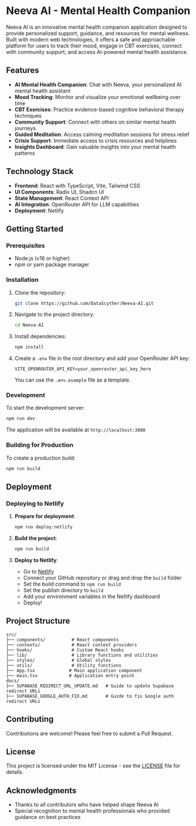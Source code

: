 # Neeva AI - Mental Health Companion

Neeva AI is an innovative mental health companion application designed to provide personalized support, guidance, and resources for mental wellness. Built with modern web technologies, it offers a safe and approachable platform for users to track their mood, engage in CBT exercises, connect with community support, and access AI-powered mental health assistance.

## Features

- **AI Mental Health Companion**: Chat with Neeva, your personalized AI mental health assistant
- **Mood Tracking**: Monitor and visualize your emotional wellbeing over time
- **CBT Exercises**: Practice evidence-based cognitive behavioral therapy techniques
- **Community Support**: Connect with others on similar mental health journeys
- **Guided Meditation**: Access calming meditation sessions for stress relief
- **Crisis Support**: Immediate access to crisis resources and helplines
- **Insights Dashboard**: Gain valuable insights into your mental health patterns

## Technology Stack

- **Frontend**: React with TypeScript, Vite, Tailwind CSS
- **UI Components**: Radix UI, Shadcn UI
- **State Management**: React Context API
- **AI Integration**: OpenRouter API for LLM capabilities
- **Deployment**: Netlify

## Getting Started

### Prerequisites

- Node.js (v16 or higher)
- npm or yarn package manager

### Installation

1. Clone the repository:
   ```bash
   git clone https://github.com/DataScyther/Neeva-AI.git
   ```

2. Navigate to the project directory:
   ```bash
   cd Neeva-AI
   ```

3. Install dependencies:
   ```bash
   npm install
   ```

4. Create a `.env` file in the root directory and add your OpenRouter API key:
   ```env
   VITE_OPENROUTER_API_KEY=your_openrouter_api_key_here
   ```
   
   You can use the `.env.example` file as a template.

### Development

To start the development server:

```bash
npm run dev
```

The application will be available at `http://localhost:3000`

### Building for Production

To create a production build:

```bash
npm run build
```

## Deployment

### Deploying to Netlify

1. **Prepare for deployment**:
   ```bash
   npm run deploy:netlify
   ```

2. **Build the project**:
   ```bash
   npm run build
   ```

3. **Deploy to Netlify**:
   - Go to [Netlify](https://netlify.com)
   - Connect your GitHub repository or drag and drop the `build` folder
   - Set the build command to `npm run build`
   - Set the publish directory to `build`
   - Add your environment variables in the Netlify dashboard
   - Deploy!

## Project Structure

```
src/
├── components/          # React components
├── contexts/            # React context providers
├── hooks/               # Custom React hooks
├── lib/                 # Library functions and utilities
├── styles/              # Global styles
├── utils/               # Utility functions
├── App.tsx             # Main application component
├── main.tsx            # Application entry point
docs/
├── SUPABASE_REDIRECT_URL_UPDATE.md   # Guide to update Supabase redirect URLs
├── SUPABASE_GOOGLE_AUTH_FIX.md       # Guide to fix Google auth redirect URLs
```

## Contributing

Contributions are welcome! Please feel free to submit a Pull Request.

## License

This project is licensed under the MIT License - see the [LICENSE](LICENSE) file for details.

## Acknowledgments

- Thanks to all contributors who have helped shape Neeva AI
- Special recognition to mental health professionals who provided guidance on best practices